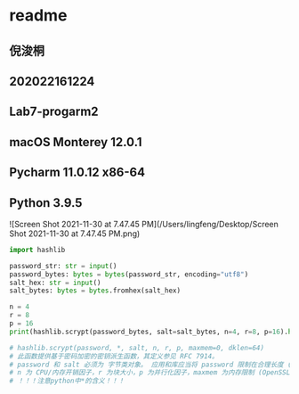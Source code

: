 # readme

## 倪浚桐

## 202022161224

## Lab7-progarm2

## macOS Monterey 12.0.1

## Pycharm 11.0.12 x86-64

## Python 3.9.5

![Screen Shot 2021-11-30 at 7.47.45 PM](/Users/lingfeng/Desktop/Screen Shot 2021-11-30 at 7.47.45 PM.png)

```python
import hashlib

password_str: str = input()
password_bytes: bytes = bytes(password_str, encoding="utf8")
salt_hex: str = input()
salt_bytes: bytes = bytes.fromhex(salt_hex)

n = 4
r = 8
p = 16
print(hashlib.scrypt(password_bytes, salt=salt_bytes, n=4, r=8, p=16).hex())

# hashlib.scrypt(password, *, salt, n, r, p, maxmem=0, dklen=64)
# 此函数提供基于密码加密的密钥派生函数，其定义参见 RFC 7914。
# password 和 salt 必须为 字节类对象。 应用和库应当将 password 限制在合理长度 (例如 1024)。 salt 应当为适当来源例如 os.urandom() 的大约 16 个或更多的字节串数据。
# n 为 CPU/内存开销因子，r 为块大小，p 为并行化因子，maxmem 为内存限制 (OpenSSL 1.1.0 默认为 32 MiB)。 dklen 为派生密钥的长度。
# ！！！注意python中*的含义！！！
```

